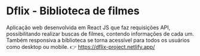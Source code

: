 # Dflix - Biblioteca de filmes
Aplicação web desenvolvida em React JS que faz requisições API, possibilitando realizar 
buscas de filmes, contendo informações de cada um. Também responsiva a biblioteca 
se torna acessível para todos os usuários como desktop ou mobile.
👉 https://dflix-project.netlify.app/
